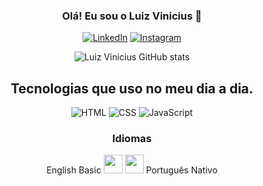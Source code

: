 <section id="aboutme" align="center">
  
  ### Olá! Eu sou o Luiz Vinicius 👋
  
  [![ LinkedIn ]( https://img.shields.io/badge/LinkedIn-0077B5?style=for-the-badge&logo=linkedin&logoColor=white )]( https://www.linkedin.com/in/luizvinicius-/ )
  [![ Instagram ]( https://img.shields.io/badge/Instagram-E4405F?style=for-the-badge&logo=instagram&logoColor=white )]( https://www.instagram.com/luiz.vinicius_omv/ )
 
  ![Luiz Vinicius GitHub stats]( https://github-readme-stats.vercel.app/api?username=LuizViniciuSZ&show_icons=true&theme=radical )

</section>
    
<section id align="center">
  
  ## Tecnologias que uso no meu dia a dia.
  
  <img alt="HTML" src="https://img.shields.io/badge/HTML5-E34F26?style=for-the-badge&logo=html5&logoColor=white">
  <img alt="CSS" src="https://img.shields.io/badge/CSS3-1572B6?style=for-the-badge&logo=css3&logoColor=white">
  <img alt="JavaScript" src="https://img.shields.io/badge/JavaScript-F7DF1E?style=for-the-badge&logo=javascript&logoColor=black">
  
</section>  

<section align="center">
  
  ### Idiomas
  
  English Basic
  <img src="https://cdn-icons-png.flaticon.com/512/330/330459.png" height=30 width="30" >
  <img src="https://cdn-icons-png.flaticon.com/512/330/330430.png" height=30 width="30">
  Português Nativo

</section>  
